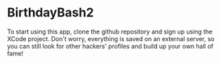# BirthdayBash2

To start using this app, clone the github repository and sign up using the XCode project. Don't worry, everything is saved on an external server, so you can still look for other hackers' profiles and build up your own hall of fame! 
